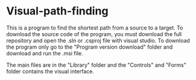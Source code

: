 # Visual-path-finding

This is a program to find the shortest path from a source to a target. To download the source code of the program, you must download the 
full repository and open the .sln or .csproj file with visual studio. 
To download the program only go to the "Program version download" folder and download and run the .msi file.

The main files are in the "Library" folder and the "Controls" and "Forms" folder contains the visual interface.
